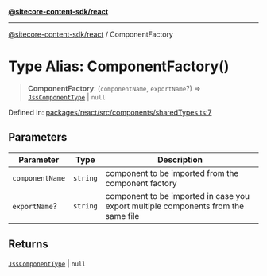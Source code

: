 [**@sitecore-content-sdk/react**](../README.md)

***

[@sitecore-content-sdk/react](../README.md) / ComponentFactory

# Type Alias: ComponentFactory()

> **ComponentFactory**: (`componentName`, `exportName`?) => [`JssComponentType`](JssComponentType.md) \| `null`

Defined in: [packages/react/src/components/sharedTypes.ts:7](https://github.com/Sitecore/xmc-jss-dev/blob/2e6668e53da88ec1fae89d8114202dfa302a9374/packages/react/src/components/sharedTypes.ts#L7)

## Parameters

| Parameter | Type | Description |
| ------ | ------ | ------ |
| `componentName` | `string` | component to be imported from the component factory |
| `exportName`? | `string` | component to be imported in case you export multiple components from the same file |

## Returns

[`JssComponentType`](JssComponentType.md) \| `null`
